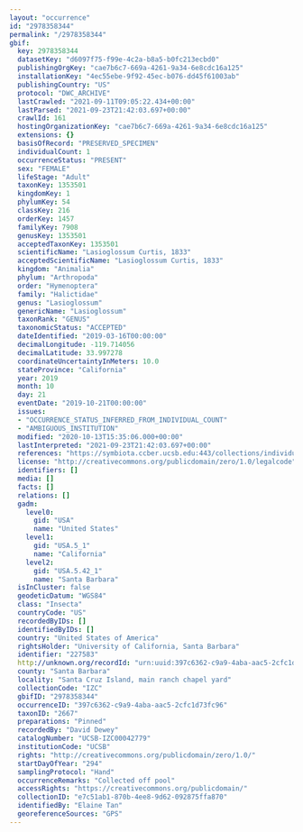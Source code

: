 ```yaml
---
layout: "occurrence"
id: "2978358344"
permalink: "/2978358344"
gbif:
  key: 2978358344
  datasetKey: "d6097f75-f99e-4c2a-b8a5-b0fc213ecbd0"
  publishingOrgKey: "cae7b6c7-669a-4261-9a34-6e8cdc16a125"
  installationKey: "4ec55ebe-9f92-45ec-b076-dd45f61003ab"
  publishingCountry: "US"
  protocol: "DWC_ARCHIVE"
  lastCrawled: "2021-09-11T09:05:22.434+00:00"
  lastParsed: "2021-09-23T21:42:03.697+00:00"
  crawlId: 161
  hostingOrganizationKey: "cae7b6c7-669a-4261-9a34-6e8cdc16a125"
  extensions: {}
  basisOfRecord: "PRESERVED_SPECIMEN"
  individualCount: 1
  occurrenceStatus: "PRESENT"
  sex: "FEMALE"
  lifeStage: "Adult"
  taxonKey: 1353501
  kingdomKey: 1
  phylumKey: 54
  classKey: 216
  orderKey: 1457
  familyKey: 7908
  genusKey: 1353501
  acceptedTaxonKey: 1353501
  scientificName: "Lasioglossum Curtis, 1833"
  acceptedScientificName: "Lasioglossum Curtis, 1833"
  kingdom: "Animalia"
  phylum: "Arthropoda"
  order: "Hymenoptera"
  family: "Halictidae"
  genus: "Lasioglossum"
  genericName: "Lasioglossum"
  taxonRank: "GENUS"
  taxonomicStatus: "ACCEPTED"
  dateIdentified: "2019-03-16T00:00:00"
  decimalLongitude: -119.714056
  decimalLatitude: 33.997278
  coordinateUncertaintyInMeters: 10.0
  stateProvince: "California"
  year: 2019
  month: 10
  day: 21
  eventDate: "2019-10-21T00:00:00"
  issues:
  - "OCCURRENCE_STATUS_INFERRED_FROM_INDIVIDUAL_COUNT"
  - "AMBIGUOUS_INSTITUTION"
  modified: "2020-10-13T15:35:06.000+00:00"
  lastInterpreted: "2021-09-23T21:42:03.697+00:00"
  references: "https://symbiota.ccber.ucsb.edu:443/collections/individual/index.php?occid=227583"
  license: "http://creativecommons.org/publicdomain/zero/1.0/legalcode"
  identifiers: []
  media: []
  facts: []
  relations: []
  gadm:
    level0:
      gid: "USA"
      name: "United States"
    level1:
      gid: "USA.5_1"
      name: "California"
    level2:
      gid: "USA.5.42_1"
      name: "Santa Barbara"
  isInCluster: false
  geodeticDatum: "WGS84"
  class: "Insecta"
  countryCode: "US"
  recordedByIDs: []
  identifiedByIDs: []
  country: "United States of America"
  rightsHolder: "University of California, Santa Barbara"
  identifier: "227583"
  http://unknown.org/recordId: "urn:uuid:397c6362-c9a9-4aba-aac5-2cfc1d73fc96"
  county: "Santa Barbara"
  locality: "Santa Cruz Island, main ranch chapel yard"
  collectionCode: "IZC"
  gbifID: "2978358344"
  occurrenceID: "397c6362-c9a9-4aba-aac5-2cfc1d73fc96"
  taxonID: "2667"
  preparations: "Pinned"
  recordedBy: "David Dewey"
  catalogNumber: "UCSB-IZC00042779"
  institutionCode: "UCSB"
  rights: "http://creativecommons.org/publicdomain/zero/1.0/"
  startDayOfYear: "294"
  samplingProtocol: "Hand"
  occurrenceRemarks: "Collected off pool"
  accessRights: "https://creativecommons.org/publicdomain/"
  collectionID: "e7c51ab1-870b-4ee8-9d62-092875ffa870"
  identifiedBy: "Elaine Tan"
  georeferenceSources: "GPS"
---
```

